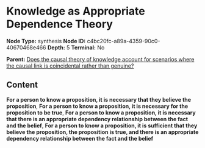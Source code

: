 # Knowledge as Appropriate Dependence Theory

**Node Type:** synthesis
**Node ID:** c4bc20fc-a89a-4359-90c0-40670468e466
**Depth:** 5
**Terminal:** No

**Parent:** [Does the causal theory of knowledge account for scenarios where the causal link is coincidental rather than genuine?](does-the-causal-theory-of-knowledge-account-for-scenarios-where-the-causal-link-is-coincidental-rather-than-genuine-antithesis-0da02a5d-1f1c-4032-aa38-a8d8782d0ee9.md)

## Content

**For a person to know a proposition, it is necessary that they believe the proposition**, **For a person to know a proposition, it is necessary for the proposition to be true**, **For a person to know a proposition, it is necessary that there is an appropriate dependency relationship between the fact and the belief**, **For a person to know a proposition, it is sufficient that they believe the proposition, the proposition is true, and there is an appropriate dependency relationship between the fact and the belief**
